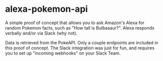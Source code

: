 # alexa-pokemon-api
A simple proof of concept that allows you to ask Amazon's Alexa for random Pokemon facts, such as "How tall is Bulbasaur?". Alexa responds verbally and/or via Slack (why not).

Data is retrieved from the PokeAPI. Only a couple endpoints are included in this proof of concept. The Slack integration was just for fun, and requires you to set up "incoming webhooks" on your Slack Team.
